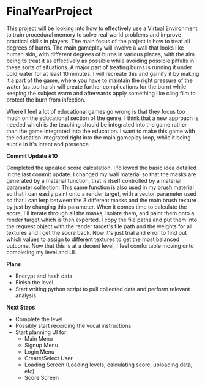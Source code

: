 # FinalYearProject
 
This project will be looking into how to effectively use a Virtual Environment to train procedural memory to solve real world problems and improve practical skills in players. The main focus of the project is how to treat all degrees of burns. The main gameplay will involve a wall that looks like human skin, with different degrees of burns in various places, with the aim being to treat it as effectively as possible while avoiding possible pitfalls in these sorts of situations. A major part of treating burns is running it under cold water for at least 10 minutes. I will recreate this and gamify it by making it a part of the game, where you have to maintain the right pressure of the water (as too harsh will create further complications for the burn) while keeping the subject warm and afterwards apply something like cling film to protect the burn from infection. 


Where I feel a lot of educational games go wrong is that they focus too much on the educational section of the genre. I think that a new approach is needed which is the teaching should be integrated into the game rather than the game integrated into the education. I want to make this game with the education integrated right into the main gameplay loop, while it being subtle in it's intent and presence. 

<b>Commit Update #10</b>

Completed the updated score calculation. I followed the basic idea detailed in the last commit update. I changed my wall material so that the masks are generated by a material function, that is itself controlled by a material parameter collection. This same function is also used in my brush material so that I can easily paint onto a render target, with a vector parameter used so that I can lerp between the 3 different masks and the main brush texture by just by changing this parameter. When it comes time to calculate the score, I'll iterate through all the masks, isolate them, and paint them onto a render target which is then exported. I copy the file paths and put them into the request object with the render target's file path and the weights for all textures and I get the score back. Now it's just trial and error to find out which values to assign to different textures to get the most balanced outcome. Now that this is at a decent level, I feel comfortable moving onto completing my level and UI.

<b> Plans </b>
- Encrypt and hash data
- Finish the level
- Start writing python script to pull collected data and perform relevant analysis

<b> Next Steps </b>

- Complete the level
- Possibly start recording the vocal instructions
- Start planning UI for:
     - Main Menu
     - Signup Menu
     - Login Menu
     - Create/Select User
     - Loading Screen (Loading levels, calculating score, uploading data, etc)
     - Score Screen
